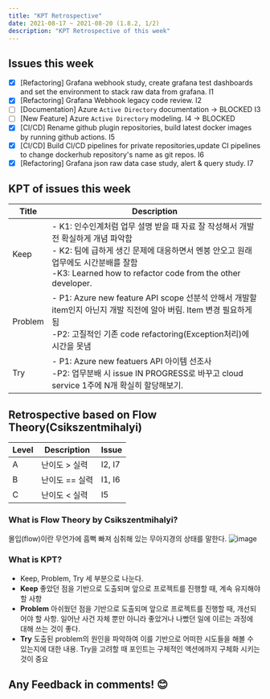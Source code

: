 ```yaml
---
title: "KPT Retrospective" 
date: 2021-08-17 ~ 2021-08-20 (1.8.2, 1/2)
description: "KPT Retrospective of this week"
---
```


## Issues this week
- [x] [Refactoring] Grafana webhook study, create grafana test dashboards and set the environment to stack raw data from grafana. I1
- [x] [Refactoring] Grafana Webhook legacy code review. I2
- [ ] [Documentation] Azure `Active Directory` documentation -> BLOCKED I3 
- [ ] [New Feature] Azure `Active Directory` modeling. I4 -> BLOCKED 
- [x] [CI/CD] Rename github plugin repositories, build latest docker images by running github actions. I5
- [x] [CI/CD] Build CI/CD pipelines for private repositories,update CI pipelines to change dockerhub repository's name as git repos. I6
- [x] [Refactoring] Grafana json raw data case study, alert & query study. I7

## KPT of issues this week
|Title|Description|
|-----|------------------|
|Keep|- K1: 인수인계처럼 업무 설명 받을 때 자료 잘 작성해서 개발 전 확실하게 개념 파악함 <br> - K2: 팀에 급하게 생긴 문제에 대응하면서 멘붕 안오고 원래 업무에도 시간분배를 잘함 <br> -K3: Learned how to refactor code from the other developer.|
|Problem|- P1: Azure new feature API scope 선분석 안해서 개발할 item인지 아닌지 개발 직전에 알아 버림. Item 변경 필요하게 됨 <br> -P2: 고질적인 기존 code refactoring(Exception처리)에 시간을 못냄|
|Try|- P1: Azure new featuers API 아이템 선조사 <br> -P2: 업무분배 시 issue IN PROGRESS로 바꾸고 cloud service 1주에 N개 확실히 할당해보기.|

## Retrospective based on Flow Theory(Csikszentmihalyi)
|Level|Description|Issue|
|-----|-------|------|
|A|난이도 > 실력|I2, I7|
|B|난이도 =\= 실력|I1, I6|
|C|난이도 < 실력|I5|

### What is Flow Theory by Csikszentmihalyi?
몰입(flow)이란 무언가에 흠뻑 빠져 심취해 있는 무아지경의 상태를 말한다. 
![image](https://user-images.githubusercontent.com/25656426/129442292-ba926ff9-1886-4434-b432-c6c4f091bb6a.png)


### What is KPT?
- Keep, Problem, Try 세 부분으로 나눈다.
- **Keep**
좋았던 점을 기반으로 도출되며 앞으로 프로젝트를 진행할 때, 계속 유지해야할 사항
- **Problem**
아쉬웠던 점을 기반으로 도출되며 앞으로 프로젝트를 진행할 때, 개선되어야 할 사항.
일어난 사건 자체 뿐만 아니라 좋았거나 나빴던 일에 이르는 과정에 대해 쓰는 것이 좋다.
- **Try**
도출된 problem의 원인을 파악하여 이를 기반으로 어떠한 시도들을 해볼 수 있는지에 대한 내용.
Try을 고려할 때 포인트는 구체적인 액션에까지 구체화 시키는 것이 중요

## Any Feedback in comments! 😊